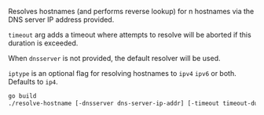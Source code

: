 Resolves hostnames (and performs reverse lookup) for n hostnames via the DNS server IP address provided.

`timeout` arg adds a timeout where attempts to resolve will be aborted if this duration is exceeded.

When `dnsserver` is not provided, the default resolver will be used.

`iptype` is an optional flag for resolving hostnames to `ipv4` `ipv6` or both. Defaults to `ip4`.

```bash
go build
./resolve-hostname [-dnsserver dns-server-ip-addr] [-timeout timeout-duration-ms] [-iptype ip|ip4|ip6] <hostname1> <hostname2> ...
```
